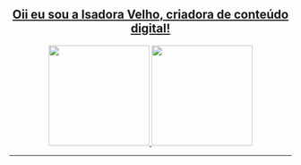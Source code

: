 <div align="center"> <a href="https://github.com/isadoraavelhow"> </div>
  
  
<div align="center">
<h2> Oii eu sou a Isadora Velho, criadora de conteúdo digital! </h2>
</div> 

<div align="center">
<a href="https://github.com/isadoraavelhow"> 
  
<img height="180em" src="https://github-readme-stats.vercel.app/api?username=isadoraavelhow&show_icons=true&theme=tokyonight&locale=pt-br&include_all_commits=true&count_private=true"/>

<img height="180em" src="https://github-readme-stats.vercel.app/api/top-langs/?username=isadoraavelhow&theme=tokyonight&layout=compact&locale=pt-br&langs_count=4"/>
</div>
<hr>
